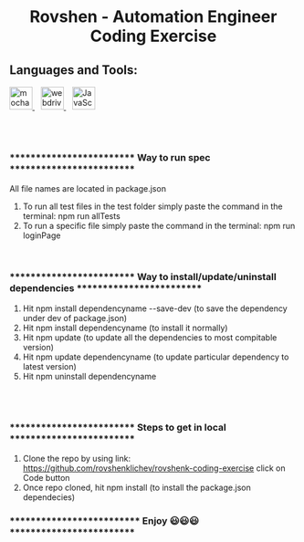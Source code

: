 <h1 align="center">Rovshen - Automation Engineer Coding Exercise</h1>
<h2 align="left"><b>Languages and Tools:</b></h2>
<p align="left">
  <a href="https://mochajs.org" target="_blank" rel="noreferrer">
    <img src="https://www.vectorlogo.zone/logos/mochajs/mochajs-icon.svg" alt="mocha" width="40" height="40"/>
  </a> &ensp;
  <a href="https://webdriver.io" target="_blank" rel="noreferrer">
    <img src="https://i.ibb.co/Ldy6jtx/webdriverio-1-2.jpg" alt="webdriverio" width="40" height="40" />
  </a> &ensp;
  <a href="https://developer.mozilla.org/en-US/docs/Web/JavaScript" target="_blank" rel="noreferrer">
    <img src="https://your-image-url-here.jpg" alt="JavaScript" width="40" height="40" />
  </a>
</p>
<br><br>

<h3>************************ Way to run spec ************************</h3>

All file names are located in package.json
1. To run all test files in the test folder simply paste the command in the terminal: npm run allTests
2. To run a specific file simply paste the command in the terminal: npm run loginPage  


<br>
<h3>************************ Way to install/update/uninstall dependencies ************************</h3>

1. Hit npm install dependencyname --save-dev (to save the dependency under dev of package.json)
2. Hit npm install dependencyname (to install it normally)
3. Hit npm update (to update all the dependencies to most compitable version)
4. Hit npm update dependencyname (to update particular dependency to latest version)
5. Hit npm uninstall dependencyname


<br><br>
<h3>************************ Steps to get in local ************************</h3>

1. Clone the repo by using link: https://github.com/rovshenklichev/rovshenk-coding-exercise click on Code button
2. Once repo cloned, hit npm install (to install the package.json dependecies)


<h3><b>************************* Enjoy 😃😃😃 ************************</b></h3>
